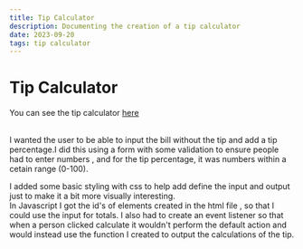 ```yaml
---
title: Tip Calculator
description: Documenting the creation of a tip calculator
date: 2023-09-20
tags: tip calculator
---
```

<h1>Tip Calculator</h1>

<p>You can see the tip calculator <a href="https://codepen.io/Jake-Barry-coding-projects/pen/wvROdVQ?editors=1111">here</a></p>

<br>
I wanted the user to be able to input the bill without the tip and add a tip percentage.I did this using a form with some validation to ensure people had to enter numbers , and for the tip percentage, it was numbers within a cetain range (0-100).

I added some basic styling with css to help add define the input and output just to make it a bit more visually interesting.
<br>
In Javascript I got the id's of elements created in the html file , so that I could use the input for totals. I also had to create an event listener so that when a person clicked calculate it wouldn't perform the default action and would instead use the function I created to output the calculations of the tip. 
<br><br>






